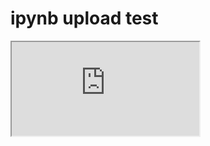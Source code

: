# ipynb upload test


<p>
  <iframe
    src="https://nbviewer.org/gist/ShawnKim2/b76bccd991452b5d817bcda82b3ea770"
    width: 4000px;
    height: 800;
    scrolling="yes">
  </iframe>
</p>
